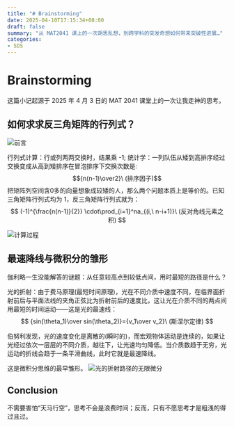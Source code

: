```yaml
---
title: "# Brainstorming"
date: 2025-04-10T17:15:34+08:00
draft: false
summary: "从 MAT2041 课上的一次胡思乱想，到跨学科的突发奇想如何带来突破性进展…"
categories: 
- SDS
---
```




# Brainstorming



这篇小记起源于 2025 年 4 月 3 日的 MAT 2041 课堂上的一次让我走神的思考。



## 如何求求反三角矩阵的行列式？



![前言](/images/b0.jpg)



行列式计算：行或列两两交换时，结果乘 -1;
统计学：一列队伍从矮到高排序经过交换变成从高到矮排序在冒泡排序下交换次数是:$${n(n-1)\over2}\ (排序因子)$$
把矩阵列空间含0多的向量想象成较矮的人，那么两个问题本质上是等价的。已知三角矩阵行列式均为 1，反三角矩阵行列式就为：
$$
(-1)^{\frac{n(n-1)}{2}} \cdot\prod_{i=1}^na_{(i,\ n-i+1)}\ (反对角线元素之积)
$$


![计算过程](/images/b1.jpg)





## 最速降线与微积分的雏形



伽利略一生没能解答的谜题：从任意较高点到较低点间，用时最短的路径是什么？

光的折射：由于费马原理(最短时间原理)，光在不同介质中速度不同，在临界面折射前后与平面法线的夹角正弦比为折射前后的速度比，这让光在介质不同的两点间用最短的时间运动——这是光的最速线：
$$
{sin(\theta_1)\over sin(\theta_2)}={v_1\over v_2}\ (斯涅尔定律)
$$

伯努利发现，光的速度变化是离散的(瞬时的)，而宏观物体运动是连续的，如果让光经过依次一层层的不同介质，越往下，让光速均匀降低。当介质数趋于无穷，光运动的折线会趋于一条平滑曲线，此时它就是最速降线。

这是微积分思维的最早雏形。
![光的折射路径的无限微分](/images/b2.jpg)





## Conclusion



不需要害怕“天马行空”，思考不会是浪费时间；反而，只有不愿思考才是粗浅的得过且过。
